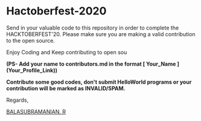 # Hactoberfest-2020

Send in your valuable code to this repository in order to complete the HACKTOBERFEST'20. 
Please make sure you are making a valid contribution to the open source. 

Enjoy Coding and Keep contributing to open sou


**(PS- Add your name to contributors.md in the format [ Your_Name ] (Your_Profile_Link))**

**Contribute some good codes, don't submit HelloWorld programs or your contribution will be marked as INVALID/SPAM.**


Regards,

[BALASUBRAMANIAN. R](https://github.com/Cyberkid2311)
